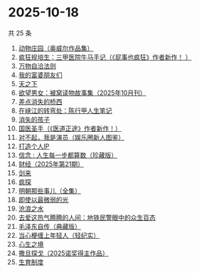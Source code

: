 # 2025-10-18

共 25 条

<!-- BEGIN WEREAD -->
<!-- 最后更新时间 2025-10-18 03:07:06 +0800 -->
1. [动物庄园（奥威尔作品集）](https://weread.qq.com/web/bookDetail/dc432dd059c805dc4045f8a)
1. [疯狂规培生：三甲医院牛马手记（《屁事也疯狂》作者新作！ ）](https://weread.qq.com/web/bookDetail/ef332170813aba876g011d57)
1. [万物自洽法则](https://weread.qq.com/web/bookDetail/00f32030813aba87ag018f6c)
1. [我的富婆朋友们](https://weread.qq.com/web/bookDetail/ed132f90813aba7efg0129b7)
1. [天之下](https://weread.qq.com/web/bookDetail/4de326a0721770aa4de95f4)
1. [欲望男女：被窝读物故事集（2025年10月刊）](https://weread.qq.com/web/bookDetail/a49326d0813aba81ag014c2f)
1. [差点消失的桥西](https://weread.qq.com/web/bookDetail/ee532b40813aba80fg0195f5)
1. [在峡江的转弯处：陈行甲人生笔记](https://weread.qq.com/web/bookDetail/bca326a0813ab8f5ag016fc1)
1. [消失的孩子](https://weread.qq.com/web/bookDetail/19e325f0813aba772g01570e)
1. [国医圣手（《医道正途》作者新作！）](https://weread.qq.com/web/bookDetail/86932020813aba4f4g0151b2)
1. [对不起，我是演员（娱乐圈新人图鉴）](https://weread.qq.com/web/bookDetail/77032830813aba3e1g0165f4)
1. [打造个人IP](https://weread.qq.com/web/bookDetail/59632900813ab8764g016e55)
1. [信念 : 人生每一步都算数（珍藏版）](https://weread.qq.com/web/bookDetail/9e1326b0813ab8736g0119ec)
1. [财经（2025年第21期）](https://weread.qq.com/web/bookDetail/cb532f50813aba87cg0124c8)
1. [剑来](https://weread.qq.com/web/bookDetail/8e5326b07153adcf8e53d42)
1. [疯探](https://weread.qq.com/web/bookDetail/09232490813ab9ec2g0158fc)
1. [明朝那些事儿（全集）](https://weread.qq.com/web/bookDetail/a57325c05c8ed3a57224187)
1. [即使以最微弱的光](https://weread.qq.com/web/bookDetail/4de324d0813aba828g011721)
1. [沧浪之水](https://weread.qq.com/web/bookDetail/7c632ef05a49197c62b53f0)
1. [去爱这热气腾腾的人间：地铁民警眼中的众生百态](https://weread.qq.com/web/bookDetail/77f32c70813aba692g019ed4)
1. [毛泽东自传（典藏版）](https://weread.qq.com/web/bookDetail/80432c80813aba8d8g014be1)
1. [当心梗缠上年轻人（轻纪实）](https://weread.qq.com/web/bookDetail/aed32e20813aba839g017ff1)
1. [心生之境](https://weread.qq.com/web/bookDetail/10832c50813aba725g015d08)
1. [撒旦探戈（2025诺奖得主作品）](https://weread.qq.com/web/bookDetail/657323107171e29b657dacd)
1. [生育制度](https://weread.qq.com/web/bookDetail/f9132af07165a293f91a6ec)
<!-- END WEREAD -->